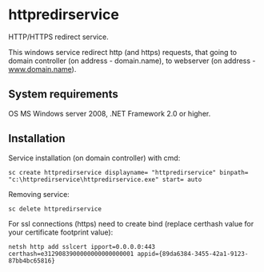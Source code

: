 # httpredirservice
HTTP/HTTPS redirect service.

This windows service redirect http (and https) requests, that going to domain controller (on address - domain.name), to webserver (on address - www.domain.name).

## System requirements
OS MS Windows server 2008, .NET Framework 2.0 or higher.

## Installation
Service installation (on domain controller) with cmd:
```
sc create httpredirservice displayname= "httpredirservice" binpath= "c:\httpredirservice\httpredirservice.exe" start= auto
```

Removing service:
```
sc delete httpredirservice
```

For ssl connections (https) need to create bind (replace certhash value for your certificate footprint value):
```
netsh http add sslcert ipport=0.0.0.0:443 certhash=e3129083900000000000000001 appid={89da6384-3455-42a1-9123-87bb4bc65816}
```
